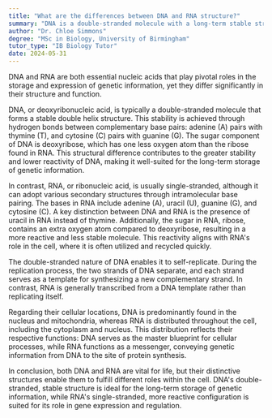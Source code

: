 ```yaml
---
title: "What are the differences between DNA and RNA structure?"
summary: "DNA is a double-stranded molecule with a long-term stable structure, while RNA is typically single-stranded and more unstable."
author: "Dr. Chloe Simmons"
degree: "MSc in Biology, University of Birmingham"
tutor_type: "IB Biology Tutor"
date: 2024-05-31
---
```


DNA and RNA are both essential nucleic acids that play pivotal roles in the storage and expression of genetic information, yet they differ significantly in their structure and function.

DNA, or deoxyribonucleic acid, is typically a double-stranded molecule that forms a stable double helix structure. This stability is achieved through hydrogen bonds between complementary base pairs: adenine (A) pairs with thymine (T), and cytosine (C) pairs with guanine (G). The sugar component of DNA is deoxyribose, which has one less oxygen atom than the ribose found in RNA. This structural difference contributes to the greater stability and lower reactivity of DNA, making it well-suited for the long-term storage of genetic information.

In contrast, RNA, or ribonucleic acid, is usually single-stranded, although it can adopt various secondary structures through intramolecular base pairing. The bases in RNA include adenine (A), uracil (U), guanine (G), and cytosine (C). A key distinction between DNA and RNA is the presence of uracil in RNA instead of thymine. Additionally, the sugar in RNA, ribose, contains an extra oxygen atom compared to deoxyribose, resulting in a more reactive and less stable molecule. This reactivity aligns with RNA's role in the cell, where it is often utilized and recycled quickly.

The double-stranded nature of DNA enables it to self-replicate. During the replication process, the two strands of DNA separate, and each strand serves as a template for synthesizing a new complementary strand. In contrast, RNA is generally transcribed from a DNA template rather than replicating itself.

Regarding their cellular locations, DNA is predominantly found in the nucleus and mitochondria, whereas RNA is distributed throughout the cell, including the cytoplasm and nucleus. This distribution reflects their respective functions: DNA serves as the master blueprint for cellular processes, while RNA functions as a messenger, conveying genetic information from DNA to the site of protein synthesis.

In conclusion, both DNA and RNA are vital for life, but their distinctive structures enable them to fulfill different roles within the cell. DNA's double-stranded, stable structure is ideal for the long-term storage of genetic information, while RNA's single-stranded, more reactive configuration is suited for its role in gene expression and regulation.
    
